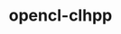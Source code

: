 ---
title: "opencl-clhpp"
layout: cache
categories: [package, develop]
meta: {"compilers": ["gcc@11.4.0", "gcc@9.4.0"], "num_specs": 7, "num_specs_by_stack": {"e4s": 6, "e4s-power": 1, "root": 7}, "oss": ["ubuntu20.04", "ubuntu22.04"], "platforms": ["linux"], "stacks": ["e4s", "e4s-power", "root"], "targets": ["ppc64le", "x86_64_v3"], "versions": ["2.0.16"]}
spec_details: [{"compiler": "gcc@11.4.0", "hash": "262np4jfmoe3b737mvvkodh3lc7s5oul", "os": "ubuntu22.04", "platform": "linux", "size": "-", "stacks": ["e4s", "root"], "target": "x86_64_v3", "variants": ["build_system=cmake", "build_type=Release", "generator=make", "~ipo"], "versions": ["2.0.16"]}, {"compiler": "gcc@11.4.0", "hash": "gthencvc7uztzkwwz2ip5nz6qdadb5j6", "os": "ubuntu22.04", "platform": "linux", "size": "-", "stacks": ["e4s", "root"], "target": "x86_64_v3", "variants": ["build_system=cmake", "build_type=Release", "generator=make", "~ipo"], "versions": ["2.0.16"]}, {"compiler": "gcc@11.4.0", "hash": "hxfzzjavkrs46ddbdtak4erseqadliqd", "os": "ubuntu22.04", "platform": "linux", "size": "-", "stacks": ["e4s", "root"], "target": "x86_64_v3", "variants": ["build_system=cmake", "build_type=Release", "generator=make", "~ipo"], "versions": ["2.0.16"]}, {"compiler": "gcc@9.4.0", "hash": "itajhzbay6hucljeocuu626w2c74p2cr", "os": "ubuntu20.04", "platform": "linux", "size": "-", "stacks": ["e4s-power", "root"], "target": "ppc64le", "variants": ["build_system=cmake", "build_type=Release", "generator=make", "~ipo"], "versions": ["2.0.16"]}, {"compiler": "gcc@11.4.0", "hash": "k4xilfszj7g3tyecafwvde3hwfo7x34u", "os": "ubuntu22.04", "platform": "linux", "size": "-", "stacks": ["e4s", "root"], "target": "x86_64_v3", "variants": ["build_system=cmake", "build_type=Release", "generator=make", "~ipo"], "versions": ["2.0.16"]}, {"compiler": "gcc@11.4.0", "hash": "kixebmwydbpe2ot3gjbwgeluo3llgdei", "os": "ubuntu22.04", "platform": "linux", "size": "-", "stacks": ["e4s", "root"], "target": "x86_64_v3", "variants": ["build_system=cmake", "build_type=Release", "generator=make", "~ipo"], "versions": ["2.0.16"]}, {"compiler": "gcc@11.4.0", "hash": "tjc77w5gk2w7uic3z5oumr6t7u7dygh4", "os": "ubuntu22.04", "platform": "linux", "size": "-", "stacks": ["e4s", "root"], "target": "x86_64_v3", "variants": ["build_system=cmake", "build_type=Release", "generator=make", "~ipo"], "versions": ["2.0.16"]}]
---